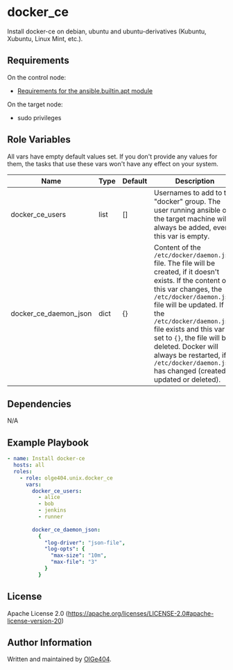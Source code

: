 docker_ce
=========

Install docker-ce on debian, ubuntu and ubuntu-derivatives (Kubuntu, Xubuntu, Linux Mint, etc.).

Requirements
------------

On the control node:

* [Requirements for the ansible.builtin.apt module](https://docs.ansible.com/ansible/latest/collections/ansible/builtin/apt_module.html#requirements)


On the target node:

* sudo privileges

Role Variables
--------------

All vars have empty default values set. If you don't provide any values for them, the tasks that use these vars won't have any effect on your system.

| Name                  | Type | Default | Description                                                                                |
| --------------------- | ---- | ------- | ------------------------------------------------------------------------------------------ |
| docker_ce_users        | list | []      | Usernames to add to the "docker" group. The user running ansible on the target machine will always be added, even if this var is empty. |
| docker_ce_daemon_json | dict | {}      | Content of the `/etc/docker/daemon.json` file. The file will be created, if it doesn't exists. If the content of this var changes, the `/etc/docker/daemon.json` file will be updated. If the `/etc/docker/daemon.json` file exists and this var is set to `{}`, the file will be deleted. Docker will always be restarted, if `/etc/docker/daemon.json` has changed (created, updated or deleted). |

Dependencies
------------

N/A

Example Playbook
----------------

```yaml
- name: Install docker-ce
  hosts: all
  roles:
    - role: olge404.unix.docker_ce
      vars:
        docker_ce_users:
          - alice
          - bob
          - jenkins
          - runner
        
        docker_ce_daemon_json:
          {
            "log-driver": "json-file",
            "log-opts": {
              "max-size": "10m",
              "max-file": "3"
            }
          }
```

License
-------

Apache License 2.0 (https://apache.org/licenses/LICENSE-2.0#apache-license-version-20)

Author Information
------------------

Written and maintained by [OlGe404](https://github.com/OlGe404).
